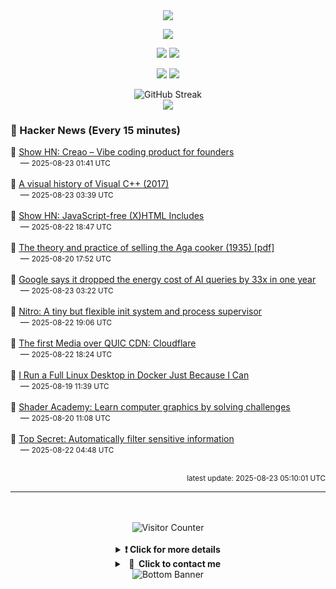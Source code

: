 <div align="center">
  <img src="https://readme-typing-svg.herokuapp.com?font=Fira+Code&weight=600&size=19&duration=3000&pause=1000&color=F7931A&center=true&vCenter=true&width=600&lines=%F0%9F%91%8B+Hi+%2C++I'm+(+Esmaeil+Asadi+%3C%3D%3E+%D8%A7%D8%B3%D9%80%D9%85%D9%80%D8%A7%D8%B9%D9%80%DB%8C%D9%80%D9%84+%D8%A7%D8%B3%D9%80%D8%AF%DB%8C+)"/>
</div>

<p align="center">
  <img src="http://github-profile-summary-cards.vercel.app/api/cards/profile-details?username=Null-Err0r&theme=gruvbox" />
</p>
<p align="center">
  <img src="http://github-profile-summary-cards.vercel.app/api/cards/repos-per-language?username=Null-Err0r&theme=gruvbox" />
  <img src="http://github-profile-summary-cards.vercel.app/api/cards/most-commit-language?username=Null-Err0r&theme=gruvbox" />
</p>
<p align="center">
  <img src="http://github-profile-summary-cards.vercel.app/api/cards/stats?username=Null-Err0r&theme=gruvbox" />
  <img src="http://github-profile-summary-cards.vercel.app/api/cards/productive-time?username=Null-Err0r&theme=gruvbox&utcOffset=8" />
</p>
<div align="center">
  <img src="https://streak-stats.demolab.com/?user=null-err0r&theme=gruvbox" alt="GitHub Streak" />
</div>
<div align="center">
  <img src="https://github-profile-trophy.vercel.app/?username=Null-Err0r&theme=gruvbox&no-frame=true&margin-w=15&margin-h=15&row=2&column=4" />
</div>


### 📰 Hacker News (Every 15 minutes)

<!-- HACKER_NEWS_START -->
🔹 <a href='https://creao.ai/' target='_blank' rel='noopener noreferrer'>Show HN: Creao – Vibe coding product for founders</a><br>&nbsp;&nbsp;&nbsp;&nbsp;— <small>2025-08-23 01:41 UTC</small><br><br>
🔹 <a href='http://www.malsmith.net/blog/visual-c-visual-history/' target='_blank' rel='noopener noreferrer'>A visual history of Visual C++ (2017)</a><br>&nbsp;&nbsp;&nbsp;&nbsp;— <small>2025-08-23 03:39 UTC</small><br><br>
🔹 <a href='https://github.com/Evidlo/xsl-website' target='_blank' rel='noopener noreferrer'>Show HN: JavaScript-free (X)HTML Includes</a><br>&nbsp;&nbsp;&nbsp;&nbsp;— <small>2025-08-22 18:47 UTC</small><br><br>
🔹 <a href='https://comeadwithus.wordpress.com/wp-content/uploads/2012/08/the-theory-and-practice-of-selling-the-aga-cooker.pdf' target='_blank' rel='noopener noreferrer'>The theory and practice of selling the Aga cooker (1935) [pdf]</a><br>&nbsp;&nbsp;&nbsp;&nbsp;— <small>2025-08-20 17:52 UTC</small><br><br>
🔹 <a href='https://arstechnica.com/ai/2025/08/google-says-it-dropped-the-energy-cost-of-ai-queries-by-33x-in-one-year/' target='_blank' rel='noopener noreferrer'>Google says it dropped the energy cost of AI queries by 33x in one year</a><br>&nbsp;&nbsp;&nbsp;&nbsp;— <small>2025-08-23 03:22 UTC</small><br><br>
🔹 <a href='https://git.vuxu.org/nitro/about/' target='_blank' rel='noopener noreferrer'>Nitro: A tiny but flexible init system and process supervisor</a><br>&nbsp;&nbsp;&nbsp;&nbsp;— <small>2025-08-22 19:06 UTC</small><br><br>
🔹 <a href='https://moq.dev/blog/first-cdn/' target='_blank' rel='noopener noreferrer'>The first Media over QUIC CDN: Cloudflare</a><br>&nbsp;&nbsp;&nbsp;&nbsp;— <small>2025-08-22 18:24 UTC</small><br><br>
🔹 <a href='https://www.howtogeek.com/i-run-a-full-linux-desktop-in-docker-just-because-i-can/' target='_blank' rel='noopener noreferrer'>I Run a Full Linux Desktop in Docker Just Because I Can</a><br>&nbsp;&nbsp;&nbsp;&nbsp;— <small>2025-08-19 11:39 UTC</small><br><br>
🔹 <a href='https://shaderacademy.com/' target='_blank' rel='noopener noreferrer'>Shader Academy: Learn computer graphics by solving challenges</a><br>&nbsp;&nbsp;&nbsp;&nbsp;— <small>2025-08-20 11:08 UTC</small><br><br>
🔹 <a href='https://thoughtbot.com/blog/top-secret' target='_blank' rel='noopener noreferrer'>Top Secret: Automatically filter sensitive information</a><br>&nbsp;&nbsp;&nbsp;&nbsp;— <small>2025-08-22 04:48 UTC</small><br><br>
<!-- HACKER_NEWS_END -->

<p align="right"><small>latest update: 
<!-- HACKER_NEWS_LAST_UPDATED -->2025-08-23 05:10:01 UTC<!-- /HACKER_NEWS_LAST_UPDATED -->
</small></p>

<hr>

<div align="center">
  <br> </br>
  <img src="https://ghvc.kabelkultur.se/?username=null-err0r&abbreviated=true&color=ff5500&label=%E2%81%AE%20%E2%81%AE%E2%81%AE%20%E2%81%AE%E2%81%AE%20%20%F0%9F%91%80%20%E2%81%AE%20%E2%81%AE%E2%81%AE%20%E2%81%AE%E2%81%AEVisitor%E2%81%AE%20%E2%81%AE%E2%81%AE%20%E2%81%AE%E2%81%AE%20%F0%9F%91%80%E2%81%AE%20%E2%81%AE%E2%81%AE%20%E2%81%AE%E2%81%AE%E2%81%AE%20%E2%81%AE%E2%81%AE%20%E2%81%AE%E2%81%AE⁮⁮" alt="Visitor Counter" />
  <br> </br>
</div>
<details align="center">
<summary> <b> ❗️ Click for more details</b> </summary>
<br>
<div align="center">
  <a href="https://next.ossinsight.io/widgets/official/analyze-user-contribution-time-distribution?user_id=19436819&period=all_times" target="_blank" style="display: block;">
    <picture>
      <source media="(prefers-color-scheme: dark)" srcset="https://next.ossinsight.io/widgets/official/analyze-user-contribution-time-distribution/thumbnail.png?user_id=19436819&period=all_times&image_size=auto&color_scheme=dark" width="700" height="auto">
      <img alt="Contribution Time Distribution" src="https://next.ossinsight.io/widgets/official/analyze-user-contribution-time-distribution/thumbnail.png?user_id=19436819&period=all_times&image_size=auto&color_scheme=dark" width="700" height="auto">
    </picture>
  </a>
</div>
<div align="center">
  <a href="https://next.ossinsight.io/widgets/official/compose-user-dashboard-stats?user_id=19436819" target="_blank" style="display: block;">
    <picture>
      <source media="(prefers-color-scheme: dark)" srcset="https://next.ossinsight.io/widgets/official/compose-user-dashboard-stats/thumbnail.png?user_id=19436819&image_size=auto&color_scheme=dark" width="700" height="auto">
      <img alt="Dashboard Stats" src="https://next.ossinsight.io/widgets/official/compose-user-dashboard-stats/thumbnail.png?user_id=19436819&image_size=auto&color_scheme=dark" width="700" height="auto">
    </picture>
  </a>
</div>
<div align="center">
  <a href="https://next.ossinsight.io/widgets/official/compose-org-activity-map?activity=stars&role=stars&owner_id=19436819&period=past_12_months" target="_blank" style="display: block;">
    <picture>
      <source media="(prefers-color-scheme: dark)" srcset="https://next.ossinsight.io/widgets/official/compose-org-activity-map/thumbnail.png?activity=stars&role=stars&owner_id=19436819&period=past_12_months&image_size=4x7&color_scheme=dark" width="700" height="auto">
      <img alt="Geographical Distribution" src="https://next.ossinsight.io/widgets/official/compose-org-activity-map/thumbnail.png?activity=stars&role=stars&owner_id=19436819&period=past_12_months&image_size=4x7&color_scheme=dark" width="700" height="auto">
    </picture>
  </a>
</div>
<div align="center">
  <img src="https://github-readme-activity-graph.vercel.app/graph?username=Null-Err0r&theme=gruvbox" alt="Activity Graph" />
</div>
<br>
</details>
<details align="center">
<summary> <b>  💬  Click to contact me</b> </summary>
<br>
<div align="center">
  <br><br>
  <a href="https://t.me/NullError_ir" target="_blank">
    <img src="https://img.shields.io/badge/Telegram-black?style=for-the-badge&logo=Telegram" alt="Telegram" />
  </a>
</div>
<br>
</details>
<div align="center">
  <img src="https://raw.githubusercontent.com/Trilokia/Trilokia/379277808c61ef204768a61bbc5d25bc7798ccf1/bottom_header.svg" alt="Bottom Banner" />
</div>



